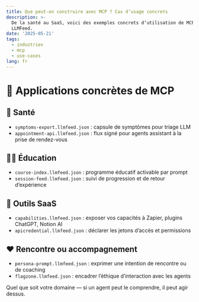 ```yaml
---
title: Que peut-on construire avec MCP ? Cas d’usage concrets
description: >-
  De la santé au SaaS, voici des exemples concrets d’utilisation de MCP et
  LLMFeed.
date: '2025-05-21'
tags:
  - industries
  - mcp
  - use-cases
lang: fr
---
```


# 🧩 Applications concrètes de MCP

## 🏥 Santé
- `symptoms-export.llmfeed.json` : capsule de symptômes pour triage LLM
- `appointment-api.llmfeed.json` : flux signé pour agents assistant à la prise de rendez-vous

## 🧑‍🏫 Éducation
- `course-index.llmfeed.json` : programme éducatif activable par prompt
- `session-feed.llmfeed.json` : suivi de progression et de retour d’expérience

## 🧰 Outils SaaS
- `capabilities.llmfeed.json` : exposer vos capacités à Zapier, plugins ChatGPT, Notion AI
- `apicredential.llmfeed.json` : déclarer les jetons d’accès et permissions

## ❤️ Rencontre ou accompagnement
- `persona-prompt.llmfeed.json` : exprimer une intention de rencontre ou de coaching
- `flagzone.llmfeed.json` : encadrer l’éthique d’interaction avec les agents

Quel que soit votre domaine — si un agent peut le comprendre, il peut agir dessus.
